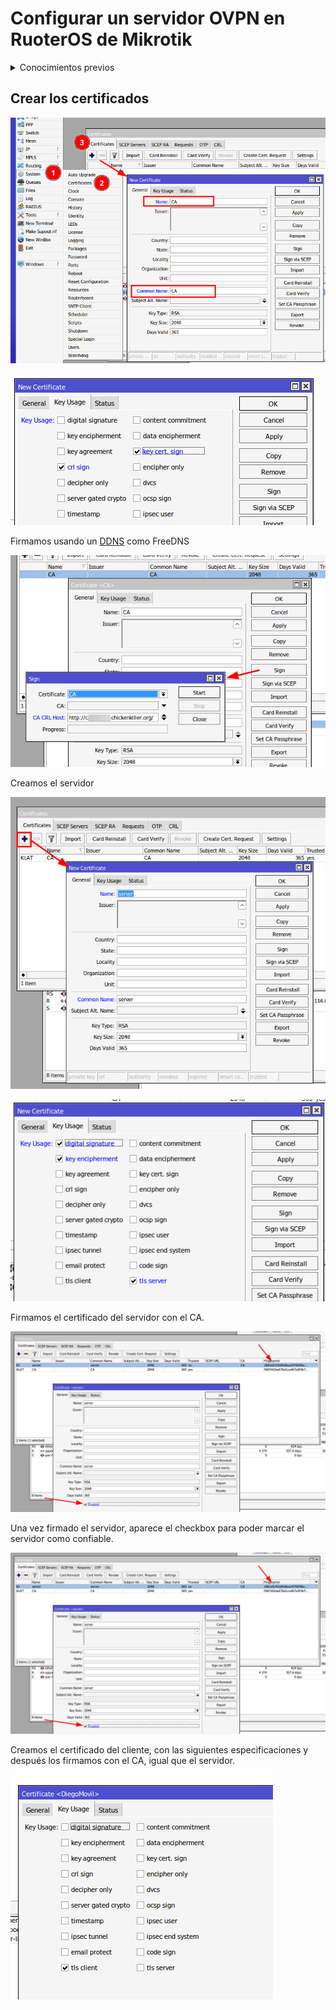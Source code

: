 # Configurar un servidor OVPN en RuoterOS de Mikrotik

<details>

<summary> Conocimientos previos</summary>

* ![DDNS](DDNS.md)

</details>

## Crear los certificados

![crear CA](1-crearCA.png)

![alt text](2-crearCA.png)

Firmamos usando un [DDNS](DDNS.md) como FreeDNS

![alt text](3-firmarCA.png)


Creamos el servidor

![alt text](4-crearServer.png)

![alt text](5-crearServer.png)

Firmamos el certificado del servidor con el CA.

![alt text](7-firmarServer.png)

Una vez firmado el servidor, aparece el checkbox para poder marcar el servidor como confiable.

![alt text](7-firmarServer.png)

Creamos el certificado del cliente, con las siguientes especificaciones y después los firmamos con el CA, igual que el servidor.

![alt text](8-crearCliente.png)

